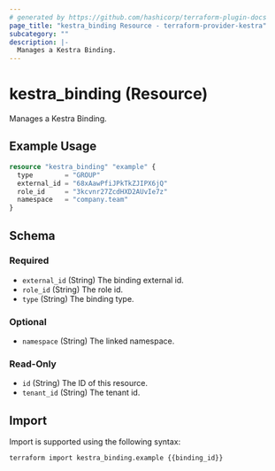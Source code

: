 ```yaml
---
# generated by https://github.com/hashicorp/terraform-plugin-docs
page_title: "kestra_binding Resource - terraform-provider-kestra"
subcategory: ""
description: |-
  Manages a Kestra Binding.
---
```


# kestra_binding (Resource)

Manages a Kestra Binding.

## Example Usage

```terraform
resource "kestra_binding" "example" {
  type        = "GROUP"
  external_id = "68xAawPfiJPkTkZJIPX6jQ"
  role_id     = "3kcvnr27ZcdHXD2AUvIe7z"
  namespace   = "company.team"
}
```

<!-- schema generated by tfplugindocs -->
## Schema

### Required

- `external_id` (String) The binding external id.
- `role_id` (String) The role id.
- `type` (String) The binding type.

### Optional

- `namespace` (String) The linked namespace.

### Read-Only

- `id` (String) The ID of this resource.
- `tenant_id` (String) The tenant id.

## Import

Import is supported using the following syntax:

```shell
terraform import kestra_binding.example {{binding_id}}
```
